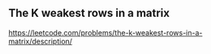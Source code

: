 ## The K weakest rows in a matrix
https://leetcode.com/problems/the-k-weakest-rows-in-a-matrix/description/
